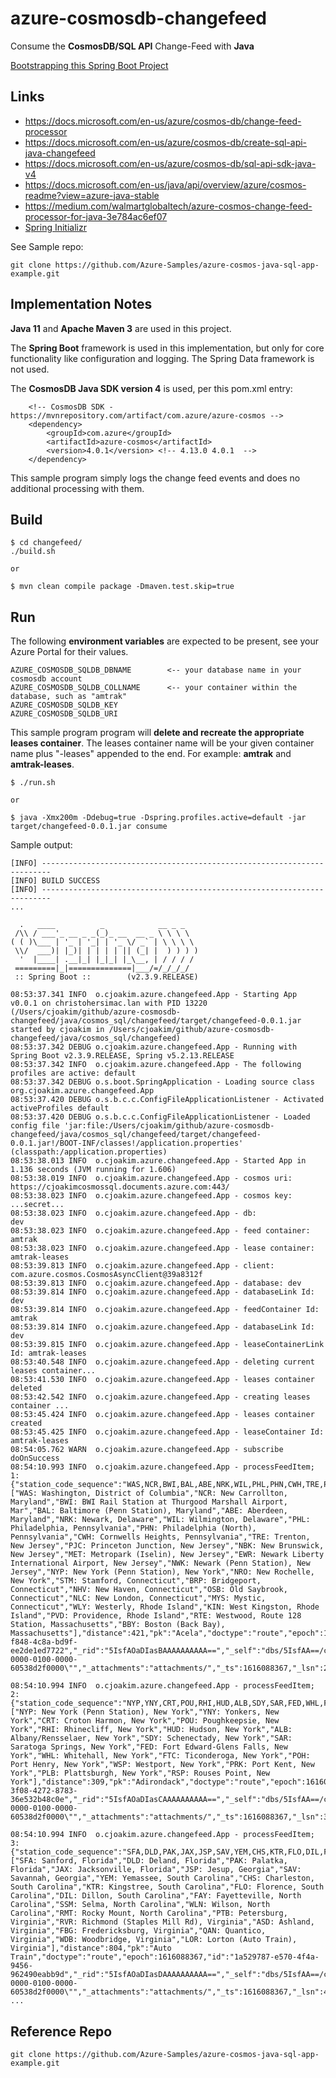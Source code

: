 # azure-cosmosdb-changefeed

Consume the **CosmosDB/SQL API** Change-Feed with **Java**

[Bootstrapping this Spring Boot Project](boot-project.md)

## Links

- https://docs.microsoft.com/en-us/azure/cosmos-db/change-feed-processor
- https://docs.microsoft.com/en-us/azure/cosmos-db/create-sql-api-java-changefeed
- https://docs.microsoft.com/en-us/azure/cosmos-db/sql-api-sdk-java-v4
- https://docs.microsoft.com/en-us/java/api/overview/azure/cosmos-readme?view=azure-java-stable
- https://medium.com/walmartglobaltech/azure-cosmos-change-feed-processor-for-java-3e784ac6ef07
- [Spring Initializr](https://start.spring.io/)

See Sample repo:
```
git clone https://github.com/Azure-Samples/azure-cosmos-java-sql-app-example.git
```

## Implementation Notes

**Java 11** and **Apache Maven 3** are used in this project.

The **Spring Boot** framework is used in this implementation, but only for core functionality
like configuration and logging.  The Spring Data framework is not used.  

The **CosmosDB Java SDK version 4** is used, per this pom.xml entry:

```
    <!-- CosmosDB SDK - https://mvnrepository.com/artifact/com.azure/azure-cosmos -->
    <dependency>
        <groupId>com.azure</groupId>
        <artifactId>azure-cosmos</artifactId>
        <version>4.0.1</version> <!-- 4.13.0 4.0.1  -->
    </dependency>
```

This sample program simply logs the change feed events and does no additional processing
with them.

## Build

```
$ cd changefeed/
./build.sh

or

$ mvn clean compile package -Dmaven.test.skip=true
```

## Run 

The following **environment variables** are expected to be present, 
see your Azure Portal for their values.

```
AZURE_COSMOSDB_SQLDB_DBNAME        <-- your database name in your cosmosdb account
AZURE_COSMOSDB_SQLDB_COLLNAME      <-- your container within the database, such as "amtrak"
AZURE_COSMOSDB_SQLDB_KEY
AZURE_COSMOSDB_SQLDB_URI
```

This sample program program will **delete and recreate the appropriate leases container**.
The leases container name will be your given container name plus "-leases" appended
to the end.  For example: **amtrak** and **amtrak-leases**.

```
$ ./run.sh

or 

$ java -Xmx200m -Ddebug=true -Dspring.profiles.active=default -jar target/changefeed-0.0.1.jar consume
```

Sample output:

```
[INFO] ------------------------------------------------------------------------
[INFO] BUILD SUCCESS
[INFO] ------------------------------------------------------------------------
...

  .   ____          _            __ _ _
 /\\ / ___'_ __ _ _(_)_ __  __ _ \ \ \ \
( ( )\___ | '_ | '_| | '_ \/ _` | \ \ \ \
 \\/  ___)| |_)| | | | | || (_| |  ) ) ) )
  '  |____| .__|_| |_|_| |_\__, | / / / /
 =========|_|==============|___/=/_/_/_/
 :: Spring Boot ::        (v2.3.9.RELEASE)

08:53:37.341 INFO  o.cjoakim.azure.changefeed.App - Starting App v0.0.1 on christohersimac.lan with PID 13220 (/Users/cjoakim/github/azure-cosmosdb-changefeed/java/cosmos_sql/changefeed/target/changefeed-0.0.1.jar started by cjoakim in /Users/cjoakim/github/azure-cosmosdb-changefeed/java/cosmos_sql/changefeed)
08:53:37.342 DEBUG o.cjoakim.azure.changefeed.App - Running with Spring Boot v2.3.9.RELEASE, Spring v5.2.13.RELEASE
08:53:37.342 INFO  o.cjoakim.azure.changefeed.App - The following profiles are active: default
08:53:37.342 DEBUG o.s.boot.SpringApplication - Loading source class org.cjoakim.azure.changefeed.App
08:53:37.420 DEBUG o.s.b.c.c.ConfigFileApplicationListener - Activated activeProfiles default
08:53:37.420 DEBUG o.s.b.c.c.ConfigFileApplicationListener - Loaded config file 'jar:file:/Users/cjoakim/github/azure-cosmosdb-changefeed/java/cosmos_sql/changefeed/target/changefeed-0.0.1.jar!/BOOT-INF/classes!/application.properties' (classpath:/application.properties)
08:53:38.013 INFO  o.cjoakim.azure.changefeed.App - Started App in 1.136 seconds (JVM running for 1.606)
08:53:38.019 INFO  o.cjoakim.azure.changefeed.App - cosmos uri:      https://cjoakimcosmossql.documents.azure.com:443/
08:53:38.023 INFO  o.cjoakim.azure.changefeed.App - cosmos key:      ...secret...
08:53:38.023 INFO  o.cjoakim.azure.changefeed.App - db:              dev
08:53:38.023 INFO  o.cjoakim.azure.changefeed.App - feed container:  amtrak
08:53:38.023 INFO  o.cjoakim.azure.changefeed.App - lease container: amtrak-leases
08:53:39.813 INFO  o.cjoakim.azure.changefeed.App - client:   com.azure.cosmos.CosmosAsyncClient@39a8312f
08:53:39.813 INFO  o.cjoakim.azure.changefeed.App - database: dev
08:53:39.814 INFO  o.cjoakim.azure.changefeed.App - databaseLink Id: dev
08:53:39.814 INFO  o.cjoakim.azure.changefeed.App - feedContainer Id: amtrak
08:53:39.814 INFO  o.cjoakim.azure.changefeed.App - databaseLink Id: dev
08:53:39.815 INFO  o.cjoakim.azure.changefeed.App - leaseContainerLink Id: amtrak-leases
08:53:40.548 INFO  o.cjoakim.azure.changefeed.App - deleting current leases container...
08:53:41.530 INFO  o.cjoakim.azure.changefeed.App - leases container deleted
08:53:42.542 INFO  o.cjoakim.azure.changefeed.App - creating leases container ...
08:53:45.424 INFO  o.cjoakim.azure.changefeed.App - leases container created
08:53:45.425 INFO  o.cjoakim.azure.changefeed.App - leaseContainer Id: amtrak-leases
08:54:05.762 WARN  o.cjoakim.azure.changefeed.App - subscribe doOnSuccess
08:54:10.993 INFO  o.cjoakim.azure.changefeed.App - processFeedItem; 1: {"station_code_sequence":"WAS,NCR,BWI,BAL,ABE,NRK,WIL,PHL,PHN,CWH,TRE,PJC,NBK,MET,EWR,NWK,NYP,NRO,STM,BRP,NHV,OSB,NLC,MYS,WLY,KIN,PVD,RTE,BBY","station_count":29,"station_list":["WAS: Washington, District of Columbia","NCR: New Carrollton, Maryland","BWI: BWI Rail Station at Thurgood Marshall Airport, Mar","BAL: Baltimore (Penn Station), Maryland","ABE: Aberdeen, Maryland","NRK: Newark, Delaware","WIL: Wilmington, Delaware","PHL: Philadelphia, Pennsylvania","PHN: Philadelphia (North), Pennsylvania","CWH: Cornwells Heights, Pennsylvania","TRE: Trenton, New Jersey","PJC: Princeton Junction, New Jersey","NBK: New Brunswick, New Jersey","MET: Metropark (Iselin), New Jersey","EWR: Newark Liberty International Airport, New Jersey","NWK: Newark (Penn Station), New Jersey","NYP: New York (Penn Station), New York","NRO: New Rochelle, New York","STM: Stamford, Connecticut","BRP: Bridgeport, Connecticut","NHV: New Haven, Connecticut","OSB: Old Saybrook, Connecticut","NLC: New London, Connecticut","MYS: Mystic, Connecticut","WLY: Westerly, Rhode Island","KIN: West Kingston, Rhode Island","PVD: Providence, Rhode Island","RTE: Westwood, Route 128 Station, Massachusetts","BBY: Boston (Back Bay), Massachusetts"],"distance":421,"pk":"Acela","doctype":"route","epoch":1616088366,"id":"d5e26a0d-f848-4c8a-bd9f-ee2de1ed7722","_rid":"5IsfAOaDIasBAAAAAAAAAA==","_self":"dbs/5IsfAA==/colls/5IsfAOaDIas=/docs/5IsfAOaDIasBAAAAAAAAAA==/","_etag":"\"030097d3-0000-0100-0000-60538d2f0000\"","_attachments":"attachments/","_ts":1616088367,"_lsn":2}

08:54:10.994 INFO  o.cjoakim.azure.changefeed.App - processFeedItem; 2: {"station_code_sequence":"NYP,YNY,CRT,POU,RHI,HUD,ALB,SDY,SAR,FED,WHL,FTC,POH,WSP,PRK,PLB,RSP","station_count":17,"station_list":["NYP: New York (Penn Station), New York","YNY: Yonkers, New York","CRT: Croton Harmon, New York","POU: Poughkeepsie, New York","RHI: Rhinecliff, New York","HUD: Hudson, New York","ALB: Albany/Rensselaer, New York","SDY: Schenectady, New York","SAR: Saratoga Springs, New York","FED: Fort Edward-Glens Falls, New York","WHL: Whitehall, New York","FTC: Ticonderoga, New York","POH: Port Henry, New York","WSP: Westport, New York","PRK: Port Kent, New York","PLB: Plattsburgh, New York","RSP: Rouses Point, New York"],"distance":309,"pk":"Adirondack","doctype":"route","epoch":1616088367,"id":"1620d07d-3f08-4272-8783-36e532b48c0e","_rid":"5IsfAOaDIasCAAAAAAAAAA==","_self":"dbs/5IsfAA==/colls/5IsfAOaDIas=/docs/5IsfAOaDIasCAAAAAAAAAA==/","_etag":"\"030098d3-0000-0100-0000-60538d2f0000\"","_attachments":"attachments/","_ts":1616088367,"_lsn":3}

08:54:10.994 INFO  o.cjoakim.azure.changefeed.App - processFeedItem; 3: {"station_code_sequence":"SFA,DLD,PAK,JAX,JSP,SAV,YEM,CHS,KTR,FLO,DIL,FAY,SSM,WLN,RMT,PTB,RVR,ASD,FBG,QAN,WDB,LOR","station_count":22,"station_list":["SFA: Sanford, Florida","DLD: Deland, Florida","PAK: Palatka, Florida","JAX: Jacksonville, Florida","JSP: Jesup, Georgia","SAV: Savannah, Georgia","YEM: Yemassee, South Carolina","CHS: Charleston, South Carolina","KTR: Kingstree, South Carolina","FLO: Florence, South Carolina","DIL: Dillon, South Carolina","FAY: Fayetteville, North Carolina","SSM: Selma, North Carolina","WLN: Wilson, North Carolina","RMT: Rocky Mount, North Carolina","PTB: Petersburg, Virginia","RVR: Richmond (Staples Mill Rd), Virginia","ASD: Ashland, Virginia","FBG: Fredericksburg, Virginia","QAN: Quantico, Virginia","WDB: Woodbridge, Virginia","LOR: Lorton (Auto Train), Virginia"],"distance":804,"pk":"Auto Train","doctype":"route","epoch":1616088367,"id":"1a529787-e570-4f4a-9456-962490eabb9d","_rid":"5IsfAOaDIasDAAAAAAAAAA==","_self":"dbs/5IsfAA==/colls/5IsfAOaDIas=/docs/5IsfAOaDIasDAAAAAAAAAA==/","_etag":"\"030099d3-0000-0100-0000-60538d2f0000\"","_attachments":"attachments/","_ts":1616088367,"_lsn":4}
...

```


## Reference Repo

```
git clone https://github.com/Azure-Samples/azure-cosmos-java-sql-app-example.git
```
